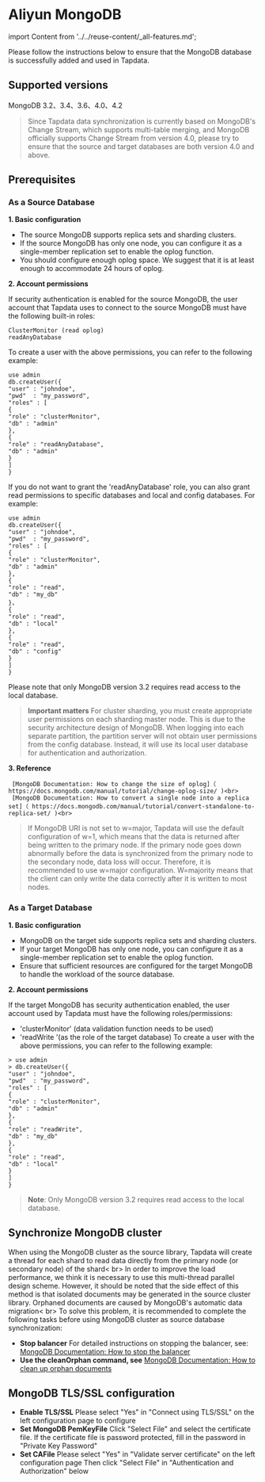 # Aliyun MongoDB

import Content from '../../reuse-content/_all-features.md';

<Content />

Please follow the instructions below to ensure that the MongoDB database is successfully added and used in Tapdata.

## Supported versions

MongoDB 3.2、3.4、3.6、4.0、4.2

> Since Tapdata data synchronization is currently based on MongoDB's Change Stream, which supports multi-table merging, and MongoDB officially supports Change Stream from version 4.0, please try to ensure that the source and target databases are both version 4.0 and above.

## Prerequisites

### As a Source Database

**1. Basic configuration**

- The source MongoDB supports replica sets and sharding clusters.
- If the source MongoDB has only one node, you can configure it as a single-member replication set to enable the oplog function.
- You should configure enough oplog space. We suggest that it is at least enough to accommodate 24 hours of oplog.

**2. Account permissions**

If security authentication is enabled for the source MongoDB, the user account that Tapdata uses to connect to the source MongoDB must have the following built-in roles:

```
ClusterMonitor (read oplog)
readAnyDatabase
```

To create a user with the above permissions, you can refer to the following example:

```
use admin
db.createUser({
"user" : "johndoe",
"pwd"  : "my_password",
"roles" : [
{
"role" : "clusterMonitor",
"db" : "admin"
},
{
"role" : "readAnyDatabase",
"db" : "admin"
}
]
}
```

If you do not want to grant the 'readAnyDatabase' role, you can also grant read permissions to specific databases and local and config databases. For example:

```
use admin
db.createUser({
"user" : "johndoe",
"pwd"  : "my_password",
"roles" : [
{
"role" : "clusterMonitor",
"db" : "admin"
},
{
"role" : "read",
"db" : "my_db"
}，
{
"role" : "read",
"db" : "local"
},
{
"role" : "read",
"db" : "config"
}
]
}
```

Please note that only MongoDB version 3.2 requires read access to the local database.

> **Important matters**
> For cluster sharding, you must create appropriate user permissions on each sharding master node. This is due to the security architecture design of MongoDB. When logging into each separate partition, the partition server will not obtain user permissions from the config database. Instead, it will use its local user database for authentication and authorization.

**3. Reference**

```
 [MongoDB Documentation: How to change the size of oplog]（ https://docs.mongodb.com/manual/tutorial/change-oplog-size/ )<br>
 [MongoDB Documentation: How to convert a single node into a replica set]（ https://docs.mongodb.com/manual/tutorial/convert-standalone-to-replica-set/ )<br>
```

> If MongoDB URI is not set to w=major, Tapdata will use the default configuration of w=1, which means that the data is returned after being written to the primary node. If the primary node goes down abnormally before the data is synchronized from the primary node to the secondary node, data loss will occur. Therefore, it is recommended to use w=major configuration. W=majority means that the client can only write the data correctly after it is written to most nodes.

### As a Target Database

**1. Basic configuration**

- MongoDB on the target side supports replica sets and sharding clusters.
- If your target MongoDB has only one node, you can configure it as a single-member replication set to enable the oplog function.
- Ensure that sufficient resources are configured for the target MongoDB to handle the workload of the source database.

**2. Account permissions**

If the target MongoDB has security authentication enabled, the user account used by Tapdata must have the following roles/permissions:

- 'clusterMonitor' (data validation function needs to be used)
- 'readWrite '(as the role of the target database) To create a user with the above permissions, you can refer to the following example:

```
> use admin
> db.createUser({
"user" : "johndoe",
"pwd"  : "my_password",
"roles" : [
{
"role" : "clusterMonitor",
"db" : "admin"
},
{
"role" : "readWrite",
"db" : "my_db"
},
{
"role" : "read",
"db" : "local"
}
]
}
```

> **Note**: Only MongoDB version 3.2 requires read access to the local database.

## Synchronize MongoDB cluster

When using the MongoDB cluster as the source library, Tapdata will create a thread for each shard to read data directly from the primary node (or secondary node) of the shard< br> In order to improve the load performance, we think it is necessary to use this multi-thread parallel design scheme. However, it should be noted that the side effect of this method is that isolated documents may be generated in the source cluster library. Orphaned documents are caused by MongoDB's automatic data migration< br> To solve this problem, it is recommended to complete the following tasks before using MongoDB cluster as source database synchronization:

- **Stop balancer**
  For detailed instructions on stopping the balancer, see:
  [MongoDB Documentation: How to stop the balancer]( https://docs.mongodb.com/manual/reference/method/sh.stopBalancer/ )
- **Use the cleanOrphan command, see**
  [MongoDB Documentation: How to clean up orphan documents](https://docs.mongodb.com/manual/reference/command/cleanupOrphaned/ )

##  MongoDB TLS/SSL configuration

- **Enable TLS/SSL**
  Please select "Yes" in "Connect using TLS/SSL" on the left configuration page to configure
- **Set MongoDB PemKeyFile**
  Click "Select File" and select the certificate file. If the certificate file is password protected, fill in the password in "Private Key Password"
- **Set CAFile**
  Please select "Yes" in "Validate server certificate" on the left configuration page
  Then click "Select File" in "Authentication and Authorization" below
